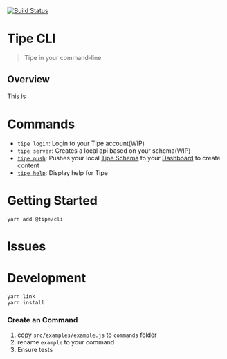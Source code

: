 [![Build Status](https://travis-ci.com/tipeio/tipe-cli.svg?token=mE8qfws6qu8ishNcR5Zr&branch=master)](https://travis-ci.com/tipeio/tipe-cli)
# Tipe CLI
> Tipe in your command-line 
## Overview
This is 
# Commands
- `tipe login`: Login to your Tipe account(WIP)
- `tipe server`: Creates a local api based on your schema(WIP)
- [`tipe push`](docs/push.md): Pushes your local [Tipe Schema](https://github.com/tipeio/schema) to your [Dashboard](https://tipe.io) to create content
- [`tipe help`](docs/help.md): Display help for Tipe

# Getting Started
```
yarn add @tipe/cli

```


# Issues
# Development
```
yarn link
yarn install
```
### Create an Command
1. copy `src/examples/example.js` to `commands` folder
2. rename `example` to your command
3. Ensure tests
